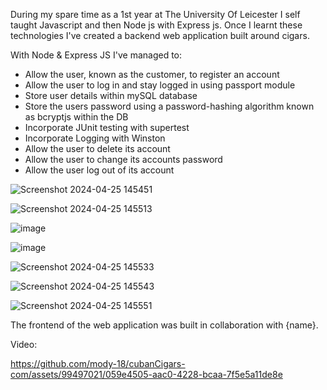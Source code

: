 During my spare time as a 1st year at The University Of Leicester I self taught Javascript and then Node js with Express js. Once I learnt these technologies I've created a backend web application built around cigars.

With Node & Express JS I've managed to:

- Allow the user, known as the customer, to register an account
- Allow the user to log in and stay logged in using passport module
- Store user details within mySQL database
- Store the users password using a password-hashing algorithm known as bcryptjs within the DB
- Incorporate JUnit testing with supertest
- Incorporate Logging with Winston
- Allow the user to delete its account
- Allow the user to change its accounts password
- Allow the user log out of its account


![Screenshot 2024-04-25 145451](https://github.com/mody-18/cubanCigars-com/assets/99497021/52fdc2da-c103-40d7-bdd3-8fd364a30f9a)

![Screenshot 2024-04-25 145513](https://github.com/mody-18/cubanCigars-com/assets/99497021/b978f1d9-2a42-451c-b402-87b5c8511eed)

![image](https://github.com/mody-18/cubanCigars-com/assets/99497021/7df561dc-e118-439b-9d5d-1eaba9382e47)

![image](https://github.com/mody-18/cubanCigars-com/assets/99497021/f3d4414e-78f0-47ff-803c-e3fb44bdf444)

![Screenshot 2024-04-25 145533](https://github.com/mody-18/cubanCigars-com/assets/99497021/54bace2a-d386-4f71-bc04-ca341ffe6285)

![Screenshot 2024-04-25 145543](https://github.com/mody-18/cubanCigars-com/assets/99497021/3e773708-2c56-44b5-9883-f221d3a7b47a)

![Screenshot 2024-04-25 145551](https://github.com/mody-18/cubanCigars-com/assets/99497021/ba30d715-bcce-4e6b-b8ff-a42608c8c5b1)

The frontend of the web application was built in collaboration with {name}. 

Video:

https://github.com/mody-18/cubanCigars-com/assets/99497021/059e4505-aac0-4228-bcaa-7f5e5a11de8e

